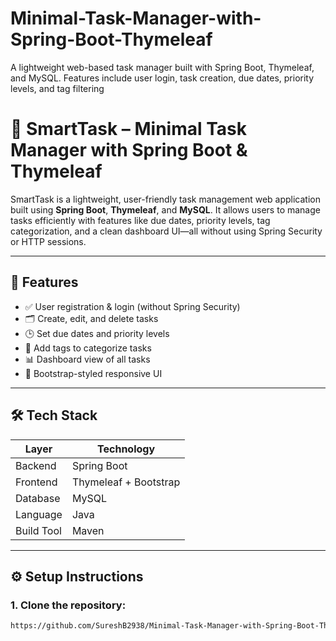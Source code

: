 # Minimal-Task-Manager-with-Spring-Boot-Thymeleaf
A lightweight web-based task manager built with Spring Boot, Thymeleaf, and MySQL. Features include user login, task creation, due dates, priority levels, and tag filtering

# 🧠 SmartTask – Minimal Task Manager with Spring Boot & Thymeleaf

SmartTask is a lightweight, user-friendly task management web application built using **Spring Boot**, **Thymeleaf**, and **MySQL**. It allows users to manage tasks efficiently with features like due dates, priority levels, tag categorization, and a clean dashboard UI—all without using Spring Security or HTTP sessions.

---

## 🚀 Features

- ✅ User registration & login (without Spring Security)
- 🗂️ Create, edit, and delete tasks
- 🕒 Set due dates and priority levels
- 🔖 Add tags to categorize tasks
- 📊 Dashboard view of all tasks
- 🎨 Bootstrap-styled responsive UI

---

## 🛠️ Tech Stack

| Layer        | Technology           |
|--------------|----------------------|
| Backend      | Spring Boot          |
| Frontend     | Thymeleaf + Bootstrap |
| Database     | MySQL                |
| Language     | Java                 |
| Build Tool   | Maven                |

---

## ⚙️ Setup Instructions

### 1. Clone the repository:
```bash
https://github.com/SureshB2938/Minimal-Task-Manager-with-Spring-Boot-Thymeleaf



